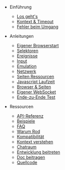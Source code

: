 
- Einführung

  - [Los geht's](get-started/README.md)
  - [Kontext & Timeout](context-and-timeout.md)
  - [Fehler beim Umgang](error-handling.md)

- Anleitungen

  - [Eigener Browserstart](custom-launch.md)
  - [Selektoren](selectors/README.md)
  - [Ereignisse](events/README.md)
  - [Input](input.md)
  - [Emulation](emulation.md)
  - [Netzwerk](network.md)
  - [Seiten Ressourcen](page-resources/README.md)
  - [Javascript Laufzeit](javascript-runtime.md)
  - [Browser & Seiten](browsers-pages.md)
  - [Eigener WebSocket](custom-websocket.md)
  - [Ende-zu-Ende Test](end-to-end-testing.md)

- Ressourcen

  - [API-Referenz](api-reference.md)
  - [Beispiele](examples.md)
  - [FAQ](faq/README.md)
  - [Warum Rod](why-rod.md)
  - [Kompatibilität](compatibility.md)
  - [Kontext verstehen](understand-context.md)
  - [Chatraum](chat-room.md)
  - [Entwicklung beitreten](join-development.md)
  - [Doc beitragen](contribute-doc.md)
  - [Quellcode](source-code.md)
